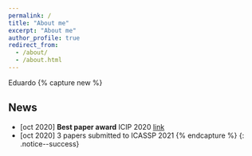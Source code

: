 ```yaml
---
permalink: /
title: "About me"
excerpt: "About me"
author_profile: true
redirect_from: 
  - /about/
  - /about.html
---
```


Eduardo
{% capture new %}
## News
* [oct 2020] **Best paper award** ICIP 2020 [link](https://arxiv.org/abs/2003.01866)
* [oct 2020] 3 papers submitted to ICASSP 2021 
{% endcapture %}
{: .notice--success}

